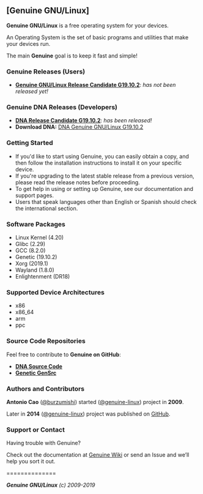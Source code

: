 ## [Genuine GNU/Linux]

**Genuine GNU/Linux** is a free operating system for your devices.

An Operating System is the set of basic programs and utilities that make your devices run.

The main **Genuine** goal is to keep it fast and simple!


### Genuine Releases (Users)

* **[Genuine GNU/Linux Release Candidate G19.10.2](https://github.com/genuine-linux/genuine-dna/releases/tag/G19.10.1)**: _has not been released yet!_


### Genuine DNA Releases (Developers)

 * **[DNA Release Candidate G19.10.2](https://github.com/genuine-linux/genuine-dna/releases/tag/G19.10.1)**: _has been released!_
 * **Download DNA:** [DNA Genuine GNU/Linux G19.10.2](https://github.com/genuine-linux/genuine-dna/archive/G19.10.1.tar.gz)

### Getting Started

 - If you'd like to start using Genuine, you can easily obtain a copy, and then follow the installation instructions to install it on your specific device.
 - If you're upgrading to the latest stable release from a previous version, please read the release notes before proceeding.
 - To get help in using or setting up Genuine, see our documentation and support pages.
 - Users that speak languages other than English or Spanish should check the international section.


### Software Packages

 - Linux Kernel (4.20)
 - Glibc (2.29)
 - GCC (8.2.0)
 - Genetic (19.10.2)
 - Xorg (2019.1)
 - Wayland (1.8.0)
 - Enlightenment (DR18)


### Supported Device Architectures

 - x86
 - x86_64
 - arm
 - ppc


### Source Code Repositories

Feel free to contribute to **Genuine on GitHub**:

* **[DNA Source Code](https://github.com/genuine-linux/genuine-dna)**
* **[Genetic GenSrc](https://github.com/genuine-linux/genetic-gensrc)**


### Authors and Contributors

**Antonio Cao** ([@burzumishi](https://github.com/burzumishi)) started ([@genuine-linux](https://github.com/genuine-linux)) project in **2009**.

Later in **2014** ([@genuine-linux](https://github.com/genuine-linux)) project was published on [GitHub](http://github.com).

### Support or Contact

Having trouble with Genuine?

Check out the documentation at [Genuine Wiki](https://github.com/genuine-linux/genuine/wiki) or send an Issue and we’ll help you sort it out.

==============

_**Genuine GNU/Linux** (c) 2009-2019_
